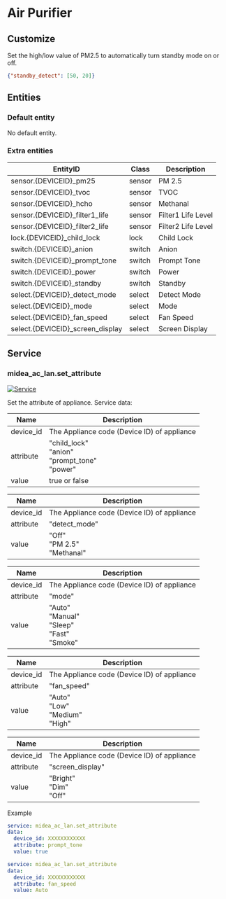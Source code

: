 # Air Purifier

## Customize

Set the high/low value of PM2.5 to automatically turn standby mode on or off.

```json
{"standby_detect": [50, 20]}
```

## Entities
### Default entity
No default entity.

### Extra entities

| EntityID                         | Class  | Description        |
|----------------------------------|--------|--------------------|
| sensor.{DEVICEID}_pm25           | sensor | PM 2.5             |
| sensor.{DEVICEID}_tvoc           | sensor | TVOC               |
| sensor.{DEVICEID}_hcho           | sensor | Methanal           |
| sensor.{DEVICEID}_filter1_life   | sensor | Filter1 Life Level |
| sensor.{DEVICEID}_filter2_life   | sensor | Filter2 Life Level |
| lock.{DEVICEID}_child_lock       | lock   | Child Lock         |
| switch.{DEVICEID}_anion          | switch | Anion              |
| switch.{DEVICEID}_prompt_tone    | switch | Prompt Tone        |
| switch.{DEVICEID}_power          | switch | Power              |
| switch.{DEVICEID}_standby        | switch | Standby            |
| select.{DEVICEID}_detect_mode    | select | Detect Mode        |
| select.{DEVICEID}_mode           | select | Mode               |
| select.{DEVICEID}_fan_speed      | select | Fan Speed          |
| select.{DEVICEID}_screen_display | select | Screen Display     |

## Service


### midea_ac_lan.set_attribute

[![Service](https://my.home-assistant.io/badges/developer_call_service.svg)](https://my.home-assistant.io/redirect/developer_call_service/?service=midea_ac_lan.set_attribute)

Set the attribute of appliance. Service data:

| Name      | Description                                            |
|-----------|--------------------------------------------------------|
| device_id | The Appliance code (Device ID) of appliance            |
| attribute | "child_lock"<br/>"anion"<br/>"prompt_tone"<br/>"power" |
| value     | true or false                                          |

| Name      | Description                                 |
|-----------|---------------------------------------------|
| device_id | The Appliance code (Device ID) of appliance |
| attribute | "detect_mode"                               |
| value     | "Off"<br/>"PM 2.5"<br/>"Methanal"           |

| Name      | Description                                            |
|-----------|--------------------------------------------------------|
| device_id | The Appliance code (Device ID) of appliance            |
| attribute | "mode"                                                 |
| value     | "Auto"<br/>"Manual"<br/>"Sleep"<br/>"Fast"<br/>"Smoke" |

| Name      | Description                                 |
|-----------|---------------------------------------------|
| device_id | The Appliance code (Device ID) of appliance |
| attribute | "fan_speed"                                 |
| value     | "Auto"<br/>"Low"<br/>"Medium"<br/>"High"    |

| Name      | Description                                 |
|-----------|---------------------------------------------|
| device_id | The Appliance code (Device ID) of appliance |
| attribute | "screen_display"                            |
| value     | "Bright"<br/>"Dim"<br/>"Off"                |

Example
```yaml
service: midea_ac_lan.set_attribute
data:
  device_id: XXXXXXXXXXXX
  attribute: prompt_tone
  value: true
```

```yaml
service: midea_ac_lan.set_attribute
data:
  device_id: XXXXXXXXXXXX
  attribute: fan_speed
  value: Auto
```